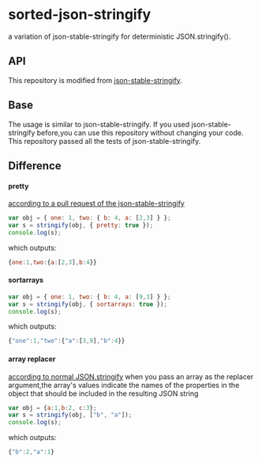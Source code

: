 # sorted-json-stringify
a variation of json-stable-stringify for deterministic JSON.stringify().

## API

This repository is modified from [json-stable-stringify](https://github.com/substack/json-stable-stringify).

## Base

The usage is similar to json-stable-stringify.
If you used json-stable-stringify before,you can use this repository without changing your code.
This repository passed all the tests of json-stable-stringify.

## Difference

#### pretty
[according to a pull request of the json-stable-stringify](https://github.com/substack/json-stable-stringify/pull/9 "according to a pull request to the")
```js
var obj = { one: 1, two: { b: 4, a: [2,3] } };
var s = stringify(obj, { pretty: true });
console.log(s);
```

which outputs:
```js
{one:1,two:{a:[2,3],b:4}}
```
#### sortarrays
```js
var obj = { one: 1, two: { b: 4, a: [9,3] } };
var s = stringify(obj, { sortarrays: true });
console.log(s);
```

which outputs:
```js
{"one":1,"two":{"a":[3,9],"b":4}}
```
#### array replacer
[according to normal JSON.stringify](https://developer.mozilla.org/en-US/docs/Web/JavaScript/Reference/Global_Objects/JSON/stringify "according to normal JSON.stringify")
when you pass an array as the replacer argument,the array's values indicate the names of the properties in the object that should be included in the resulting JSON string
```js
var obj = {a:1,b:2, c:3};
var s = stringify(obj, ["b", "a"]);
console.log(s);
```

which outputs:
```js
{"b":2,"a":1}
```